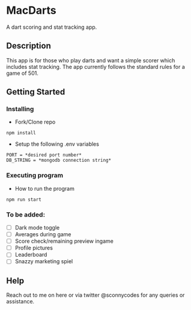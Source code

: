 # MacDarts

A dart scoring and stat tracking app.

## Description

This app is for those who play darts and want a simple scorer which includes stat tracking.
The app currently follows the standard rules for a game of 501. 

## Getting Started

### Installing

* Fork/Clone repo 
```
npm install
```
* Setup the following .env variables
```
PORT = *desired port number*
DB_STRING = *mongodb connection string*
```

### Executing program

* How to run the program
```
npm run start
```
### To be added:
* [ ] Dark mode toggle
* [ ] Averages during game
* [ ] Score check/remaining preview ingame
* [ ] Profile pictures
* [ ] Leaderboard
* [ ] Snazzy marketing spiel 

## Help
Reach out to me on here or via twitter @sconnycodes for any queries or assistance.
